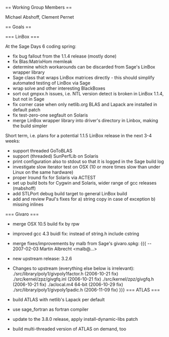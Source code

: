 == Working Group Members ==

Michael Abshoff, Clement Pernet

== Goals ==


=== LinBox ===

At the Sage Days 6 coding spring:

 * fix bug fallout from the 1.1.4 release (mostly done)
 * fix Blas:MatrixHom memleak
 * determine which workarounds can be discarded from Sage's LinBox wrapper library
 * Sage class that wraps LinBox matrices directly - this should simplify automated testing of LinBox via Sage
 * wrap solve and other interesting BlackBoxes
 * sort out gmpxx.h issues, i.e. NTL version detect is broken in LinBox 1.1.4, but not in Sage
 * fix corner case when only netlib.org BLAS and Lapack are installed in default patch
 * fix test-zero-one segfault on Solaris 
 * merge LinBox wrapper library into driver's directory in Linbox, making the build simpler 

Short term, i.e. plans for a potential 1.1.5 LinBox release in the next 3-4 weeks:

 * support threaded GoToBLAS
 * support (threaded) SunPerfLib on Solaris
 * print configuration also to stdout so that it is logged in the Sage build log
 * investigate slow iterator test on OSX (10 or more times slow than under Linux on the same hardware)
 * proper lround fix for Solaris via ACTEST
 * set up build bots for Cygwin and Solaris, wider range of gcc releases (mabshoff) 
 * add STLPort debug build target to general LinBox build
 * add and review Paul's fixes for a) string copy in case of exception b) missing inlines 

=== Givaro ===

 * merge OSX 10.5 build fix by rpw
 * improved gcc 4.3 buidl fix: instead of string.h include cstring
 * merge fixes/improvements by malb from Sage's givaro.spkg:
{{{
-- 2007-02-03 Martin Albrecht <malb@...>
  * new upstream release: 3.2.6
  * Changes to upstream (everything else below is irrelevant): 
   ./src/library/poly1/givpoly1factor.h (2006-10-21 fix)
   ./src/kernel/zpz/givgfq.inl (2006-10-21 fix)
   ./src/kernel/zpz/givgfq.h  (2006-10-21 fix)
   ./aclocal.m4 64-bit (2006-10-29 fix)
   ./src/library/poly1/givpoly1padic.h (2006-11-09 fix)
}}}
=== ATLAS ===

 * build ATLAS with netlib's Lapack per default
 * use sage_fortran as fortran compiler
 * update to the 3.8.0 release, apply install-dynamic-libs patch
 * build multi-threaded version of ATLAS on demand, too
 

